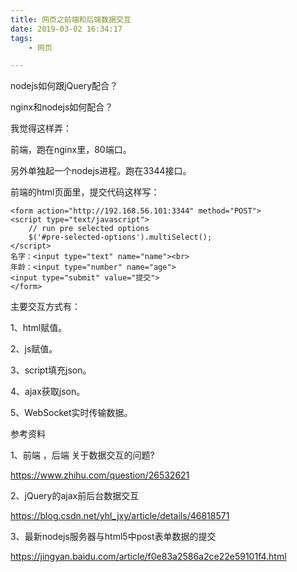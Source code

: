 ```yaml
---
title: 网页之前端和后端数据交互
date: 2019-03-02 16:34:17
tags:
	- 网页

---
```




nodejs如何跟jQuery配合？



nginx和nodejs如何配合？



我觉得这样弄：

前端，跑在nginx里，80端口。

另外单独起一个nodejs进程。跑在3344接口。

前端的html页面里，提交代码这样写：

```
<form action="http://192.168.56.101:3344" method="POST">
<script type="text/javascript">
    // run pre selected options
    $('#pre-selected-options').multiSelect();
</script>
名字：<input type="text" name="name"><br>
年龄：<input type="number" name="age">
<input type="submit" value="提交">
</form>
```



主要交互方式有：

1、html赋值。

2、js赋值。

3、script填充json。

4、ajax获取json。

5、WebSocket实时传输数据。







参考资料

1、前端 ，后端 关于数据交互的问题?

https://www.zhihu.com/question/26532621

2、jQuery的ajax前后台数据交互

https://blog.csdn.net/yhl_jxy/article/details/46818571

3、最新nodejs服务器与html5中post表单数据的提交

https://jingyan.baidu.com/article/f0e83a2586a2ce22e59101f4.html



